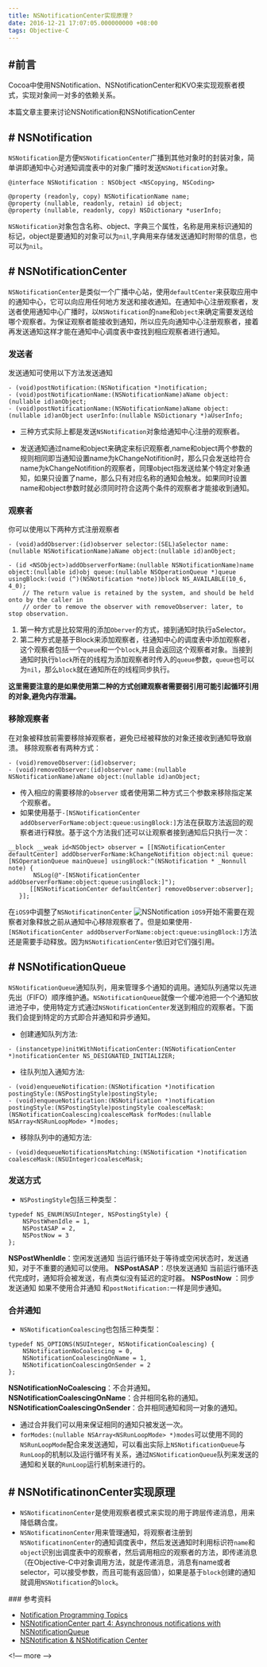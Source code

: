 ```yaml
---
title: NSNotificationCenter实现原理？
date: 2016-12-21 17:07:05.000000000 +08:00
tags: Objective-C
---
```


## \#前言

Cocoa中使用NSNotification、NSNotificationCenter和KVO来实现观察者模式，实现对象间一对多的依赖关系。

本篇文章主要来讨论NSNotification和NSNotificationCenter


## \# NSNotification

`NSNotification`是方便`NSNotificationCenter`广播到其他对象时的封装对象，简单讲即通知中心对通知调度表中的对象广播时发送`NSNotification`对象。

```objc
@interface NSNotification : NSObject <NSCopying, NSCoding>

@property (readonly, copy) NSNotificationName name;
@property (nullable, readonly, retain) id object;
@property (nullable, readonly, copy) NSDictionary *userInfo;
```

`NSNotification`对象包含名称、object、字典三个属性，名称是用来标识通知的标记，object是要通知的对象可以为`nil`,字典用来存储发送通知时附带的信息，也可以为`nil`。
<!-- more -->
## \# NSNotificationCenter

`NSNotificationCenter`是类似一个广播中心站，使用`defaultCenter`来获取应用中的通知中心，它可以向应用任何地方发送和接收通知。在通知中心注册观察者，发送者使用通知中心广播时，以`NSNotification`的`name`和`object`来确定需要发送给哪个观察者。为保证观察者能接收到通知，所以应先向通知中心注册观察者，接着再发送通知这样才能在通知中心调度表中查找到相应观察者进行通知。

### 发送者
发送通知可使用以下方法发送通知

```objc
- (void)postNotification:(NSNotification *)notification;
- (void)postNotificationName:(NSNotificationName)aName object:(nullable id)anObject;
- (void)postNotificationName:(NSNotificationName)aName object:(nullable id)anObject userInfo:(nullable NSDictionary *)aUserInfo;
```

* 三种方式实际上都是发送`NSNotification`对象给通知中心注册的观察者。

*	发送通知通过name和object来确定来标识观察者,name和object两个参数的规则相同即当通知设置name为kChangeNotifition时，那么只会发送给符合name为kChangeNotifition的观察者，同理object指发送给某个特定对象通知，如果只设置了name，那么只有对应名称的通知会触发。如果同时设置name和object参数时就必须同时符合这两个条件的观察者才能接收到通知。

### 观察者

你可以使用以下两种方式注册观察者

```objc
- (void)addObserver:(id)observer selector:(SEL)aSelector name:(nullable NSNotificationName)aName object:(nullable id)anObject;

- (id <NSObject>)addObserverForName:(nullable NSNotificationName)name object:(nullable id)obj queue:(nullable NSOperationQueue *)queue usingBlock:(void (^)(NSNotification *note))block NS_AVAILABLE(10_6, 4_0);
    // The return value is retained by the system, and should be held onto by the caller in
    // order to remove the observer with removeObserver: later, to stop observation.
```

1.	第一种方式是比较常用的添加`Oberver`的方式，接到通知时执行aSelector。
2.	第二种方式是基于Block来添加观察者，往通知中心的调度表中添加观察者，这个观察者包括一个`queue`和一个`block`,并且会返回这个观察者对象。当接到通知时执行`block`所在的线程为添加观察者时传入的`queue`参数，`queue`也可以为`nil`，那么`block`就在通知所在的线程同步执行。

**这里需要注意的是如果使用第二种的方式创建观察者需要弱引用可能引起循环引用的对象,避免内存泄漏。**

### 移除观察者

在对象被释放前需要移除掉观察者，避免已经被释放的对象还接收到通知导致崩溃。
移除观察者有两种方式：

```objc
- (void)removeObserver:(id)observer;
- (void)removeObserver:(id)observer name:(nullable NSNotificationName)aName object:(nullable id)anObject;
```

* 传入相应的需要移除的`observer` 或者使用第二种方式三个参数来移除指定某个观察者。
* 如果使用基于`-[NSNotificationCenter addObserverForName:object:queue:usingBlock:]`方法在获取方法返回的观察者进行释放。基于这个方法我们还可以让观察者接到通知后只执行一次：

```objc
__block __weak id<NSObject> observer = [[NSNotificationCenter defaultCenter] addObserverForName:kChangeNotifition object:nil queue:[NSOperationQueue mainQueue] usingBlock:^(NSNotification * _Nonnull note) {
       NSLog(@"-[NSNotificationCenter addObserverForName:object:queue:usingBlock:]");
      [[NSNotificationCenter defaultCenter] removeObserver:observer];
   }];
```

在`iOS9`中调整了`NSNotificatinonCenter`
![NSNotification](http://ojaltanzc.bkt.clouddn.com/2016-12-21-Notification/NSNotificationCenter.png)
`iOS9`开始不需要在观察者对象释放之前从通知中心移除观察者了。但是如果使用`-[NSNotificationCenter addObserverForName:object:queue:usingBlock:]`方法还是需要手动释放。因为`NSNotificationCenter`依旧对它们强引用。

## \# NSNotificationQueue
`NSNotificationQueue`通知队列，用来管理多个通知的调用。通知队列通常以先进先出（FIFO）顺序维护通。`NSNotificationQueue`就像一个缓冲池把一个个通知放进池子中，使用特定方式通过`NSNotificationCenter`发送到相应的观察者。下面我们会提到特定的方式即合并通知和异步通知。

* 创建通知队列方法:

```objc
- (instancetype)initWithNotificationCenter:(NSNotificationCenter *)notificationCenter NS_DESIGNATED_INITIALIZER;
```

*	往队列加入通知方法:

```objc
- (void)enqueueNotification:(NSNotification *)notification postingStyle:(NSPostingStyle)postingStyle;
- (void)enqueueNotification:(NSNotification *)notification postingStyle:(NSPostingStyle)postingStyle coalesceMask:(NSNotificationCoalescing)coalesceMask forModes:(nullable NSArray<NSRunLoopMode> *)modes;
```

* 移除队列中的通知方法:

```objc
- (void)dequeueNotificationsMatching:(NSNotification *)notification coalesceMask:(NSUInteger)coalesceMask;
```

###  发送方式
* `NSPostingStyle`包括三种类型：

```objc
typedef NS_ENUM(NSUInteger, NSPostingStyle) {
    NSPostWhenIdle = 1,
    NSPostASAP = 2,
    NSPostNow = 3	 
};
```

**NSPostWhenIdle**：空闲发送通知 当运行循环处于等待或空闲状态时，发送通知，对于不重要的通知可以使用。
**NSPostASAP**：尽快发送通知 当前运行循环迭代完成时，通知将会被发送，有点类似没有延迟的定时器。
**NSPostNow** ：同步发送通知 如果不使用合并通知 和`postNotification:`一样是同步通知。

### 合并通知

* `NSNotificationCoalescing`也包括三种类型：

```objc
typedef NS_OPTIONS(NSUInteger, NSNotificationCoalescing) {
    NSNotificationNoCoalescing = 0,
    NSNotificationCoalescingOnName = 1,
    NSNotificationCoalescingOnSender = 2
};
```
**NSNotificationNoCoalescing**：不合并通知。
**NSNotificationCoalescingOnName**：合并相同名称的通知。
**NSNotificationCoalescingOnSender**：合并相同通知和同一对象的通知。

* 通过合并我们可以用来保证相同的通知只被发送一次。
* `forModes:(nullable NSArray<NSRunLoopMode> *)modes`可以使用不同的`NSRunLoopMode`配合来发送通知，可以看出实际上`NSNotificationQueue`与`RunLoop`的机制以及运行循环有关系，通过`NSNotificationQueue`队列来发送的通知和关联的`RunLoop`运行机制来进行的。


## \# NSNotificatinonCenter实现原理

* `NSNotificatinonCenter`是使用观察者模式来实现的用于跨层传递消息，用来降低耦合度。
* `NSNotificatinonCenter`用来管理通知，将观察者注册到`NSNotificatinonCenter`的通知调度表中，然后发送通知时利用标识符`name`和`object`识别出调度表中的观察者，然后调用相应的观察者的方法，即传递消息（在Objective-C中对象调用方法，就是传递消息，消息有name或者selector，可以接受参数，而且可能有返回值），如果是基于`block`创建的通知就调用`NSNotification`的`block`。

##\# 参考资料

* [Notification Programming Topics](https://developer.apple.com/library/content/documentation/Cocoa/Conceptual/Notifications/Introduction/introNotifications.html#//apple_ref/doc/uid/10000043-SW1)
* [NSNotificationCenter part 4: Asynchronous notifications with NSNotificationQueue](http://www.hpique.com/2013/12/nsnotificationcenter-part-4/)
* [NSNotification & NSNotification Center](http://nshipster.com/nsnotification-and-nsnotificationcenter/)


<!— more -->

